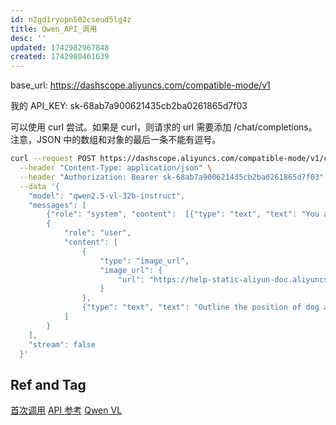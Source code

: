 ```yaml
---
id: n2gd1ryopn502cseud5lg4z
title: Qwen_API_调用
desc: ''
updated: 1742982967848
created: 1742980461639
---
```


base_url: https://dashscope.aliyuncs.com/compatible-mode/v1

我的 API_KEY: sk-68ab7a900621435cb2ba0261865d7f03

可以使用 curl 尝试。如果是 curl，则请求的 url 需要添加 /chat/completions。注意，JSON 中的数组和对象的最后一条不能有逗号。

```bash
curl --request POST https://dashscope.aliyuncs.com/compatible-mode/v1/chat/completions \
  --header "Content-Type: application/json" \
  --header "Authorization: Bearer sk-68ab7a900621435cb2ba0261865d7f03" \
  --data '{
    "model": "qwen2.5-vl-32b-instruct",
    "messages": [
        {"role": "system", "content":  [{"type": "text", "text": "You are a helpful assistant."}]},
        {
            "role": "user",
            "content": [
                {
                    "type": "image_url",
                    "image_url": {
                        "url": "https://help-static-aliyun-doc.aliyuncs.com/file-manage-files/zh-CN/20241022/emyrja/dog_and_girl.jpeg"
                    }
                },
                {"type": "text", "text": "Outline the position of dog and output all the coordinates in JSON format."}
            ]
        }
    ],
    "stream": false
  }'
```

## Ref and Tag

[首次调用](https://help.aliyun.com/zh/model-studio/getting-started/first-api-call-to-qwen?spm=a2c4g.11186623.0.i2)
[API 参考](https://help.aliyun.com/zh/model-studio/developer-reference/use-qwen-by-calling-api?accounttraceid=6f8a4553f02d448090083a7c0bd17c00jhcx#2ed5ee7377fum)
[Qwen VL](https://help.aliyun.com/zh/model-studio/user-guide/vision/)